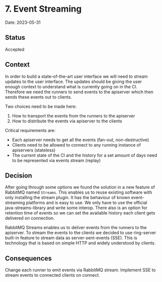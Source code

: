 # 7. Event Streaming

Date: 2023-05-31

## Status

Accepted

## Context

In order to build a state-of-the-art user interface we will need to stream updates to the user interface. The updates
should be giving the user enough context to understand what is currently going on in the CI. Therefore we need the
runners to send events to the apiserver which then sends these events out to clients.

Two choices need to be made here:

1. How to transport the events from the runners to the apiserver
2. How to distribute the events via apiserver to the clients

Critical requirements are:

- Each apiserver needs to get all the events (fan-out, non-destructive)
- Clients need to be allowed to connect to any running instance of apiservers (stateless)
- The current state of the CI and the history for a set amount of days need to be represented via events stream (replay)

## Decision

After going through some options we found the solution in a new feature of RabbitMQ named `Streams`. This enables us to
reuse existing software with only installing the stream plugin. It has the behaviour of known event-streaming platforms
and is easy to use. We only have to use the official java-streams-library and write some interop. There also is an
option for retention time of events so we can set the available history each client gets delivered on connection.

RabbitMQ Streams enables us to deliver events from the runners to the apiserver. To stream the events to the clients we
decided to use ring-server built-in feature to stream data as server-sent-events (SSE). This is technology that is based on
simple HTTP and widely understood by clients.

## Consequences

Change each runner to emit events via RabbitMQ stream. Implement SSE to stream events to connected clients on connect.
